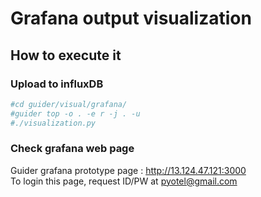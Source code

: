 # Grafana output visualization

## How to execute it

### Upload to influxDB
```bash
#cd guider/visual/grafana/
#guider top -o . -e r -j . -u
#./visualization.py
```
### Check grafana web page
Guider grafana prototype page : http://13.124.47.121:3000  
To login this page, request ID/PW at pyotel@gmail.com  
